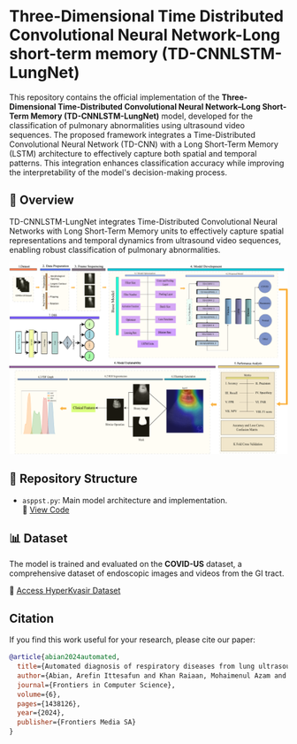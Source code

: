 # Three-Dimensional Time Distributed Convolutional Neural Network-Long short-term memory (TD-CNNLSTM-LungNet)

This repository contains the official implementation of the **Three-Dimensional Time-Distributed Convolutional Neural Network–Long Short-Term Memory (TD-CNNLSTM-LungNet)** model, developed for the classification of pulmonary abnormalities using ultrasound video sequences. The proposed framework integrates a Time-Distributed Convolutional Neural Network (TD-CNN) with a Long Short-Term Memory (LSTM) architecture to effectively capture both spatial and temporal patterns. This integration enhances classification accuracy while improving the interpretability of the model's decision-making process.

## 🔬 Overview

TD-CNNLSTM-LungNet integrates Time-Distributed Convolutional Neural Networks with Long Short-Term Memory units to effectively capture spatial representations and temporal dynamics from ultrasound video sequences, enabling robust classification of pulmonary abnormalities.
<p align="center">
  <img src="https://github.com/mak-raiaan/3DTD-CNNLSTM-LungNet/blob/e2cd4827f9b581442a46f2d66e7c831d8a198237/Main%20Diagra%203DTD-CNNLSTM-LungNet.png" alt="Lung Model Architecture" width="1000"/>
</p>

## 📁 Repository Structure

- `asppst.py`: Main model architecture and implementation.  
  🔗 [View Code](https://github.com/mak-raiaan/3DTD-CNNLSTM-LungNet/blob/e2cd4827f9b581442a46f2d66e7c831d8a198237/3DTD-CNNLSTM-LungNet.py)

## 📊 Dataset

The model is trained and evaluated on the **COVID-US** dataset, a comprehensive dataset of endoscopic images and videos from the GI tract.

🔗 [Access HyperKvasir Dataset](https://github.com/nrc-cnrc/COVID-US)


## Citation

If you find this work useful for your research, please cite our paper:
```bibtex
@article{abian2024automated,
  title={Automated diagnosis of respiratory diseases from lung ultrasound videos ensuring XAI: an innovative hybrid model approach},
  author={Abian, Arefin Ittesafun and Khan Raiaan, Mohaimenul Azam and Karim, Asif and Azam, Sami and Fahad, Nur Mohammad and Shafiabady, Niusha and Yeo, Kheng Cher and De Boer, Friso},
  journal={Frontiers in Computer Science},
  volume={6},
  pages={1438126},
  year={2024},
  publisher={Frontiers Media SA}
}
